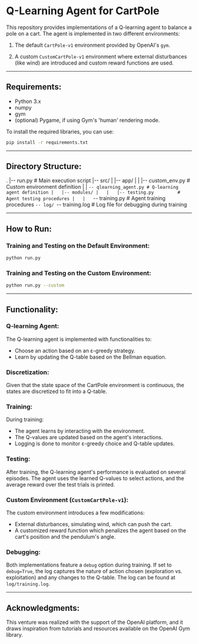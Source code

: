 # Q-Learning Agent for CartPole

This repository provides implementations of a Q-learning agent to balance a pole on a cart. The agent is implemented in two different environments:

1. The default `CartPole-v1` environment provided by OpenAI's `gym`.

2. A custom `CustomCartPole-v1` environment where external disturbances (like wind) are introduced and custom reward functions are used.

---

## Requirements:

- Python 3.x
- numpy
- gym
- (optional) Pygame, if using Gym's 'human' rendering mode.

To install the required libraries, you can use:

```bash
pip install -r requirements.txt
```

---

## Directory Structure:

.
|-- run.py                     # Main execution script
|-- src/
|   |-- app/
|   |   |-- custom_env.py      # Custom environment definition
|   |   `-- qlearning_agent.py # Q-learning agent definition
|   |-- modules/
|   |   |-- testing.py         # Agent testing procedures
|   |   `-- training.py        # Agent training procedures
`-- log/
    `-- training.log           # Log file for debugging during training

---

## How to Run:

### Training and Testing on the Default Environment:

```bash
python run.py
```

### Training and Testing on the Custom Environment:

```bash
python run.py --custom
```

---

## Functionality:

### Q-learning Agent:

The Q-learning agent is implemented with functionalities to:

- Choose an action based on an ε-greedy strategy.
- Learn by updating the Q-table based on the Bellman equation.

### Discretization:

Given that the state space of the CartPole environment is continuous, the states are discretized to fit into a Q-table.

### Training:

During training:

- The agent learns by interacting with the environment.
- The Q-values are updated based on the agent's interactions.
- Logging is done to monitor ε-greedy choice and Q-table updates.

### Testing:

After training, the Q-learning agent's performance is evaluated on several episodes. The agent uses the learned Q-values to select actions, and the average reward over the test trials is printed.

### Custom Environment (`CustomCartPole-v1`):

The custom environment introduces a few modifications:

- External disturbances, simulating wind, which can push the cart.
- A customized reward function which penalizes the agent based on the cart's position and the pendulum's angle.

### Debugging:

Both implementations feature a `debug` option during training. If set to `debug=True`, the log captures the nature of action chosen (exploration vs. exploitation) and any changes to the Q-table. The log can be found at `log/training.log`.

---

## Acknowledgments:

This venture was realized with the support of the OpenAI platform, and it draws inspiration from tutorials and resources available on the OpenAI Gym library.
